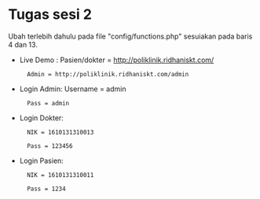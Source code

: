 # Tugas sesi 2

Ubah terlebih dahulu pada file "config/functions.php" sesuiakan pada baris 4 dan 13.

* Live Demo : 
        Pasien/dokter = http://poliklinik.ridhaniskt.com/
        
        Admin = http://poliklinik.ridhaniskt.com/admin

* Login Admin:
        Username = admin 
        
        Pass = admin

* Login Dokter:

        NIK = 1610131310013 

        Pass = 123456

* Login Pasien:

        NIK = 1610131310011

        Pass = 1234



